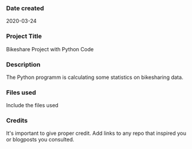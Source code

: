 ### Date created
2020-03-24

### Project Title
Bikeshare Project with Python Code

### Description
The Python programm is calculating some statistics on bikesharing data.

### Files used
Include the files used

### Credits
It's important to give proper credit. Add links to any repo that inspired you or blogposts you consulted.
